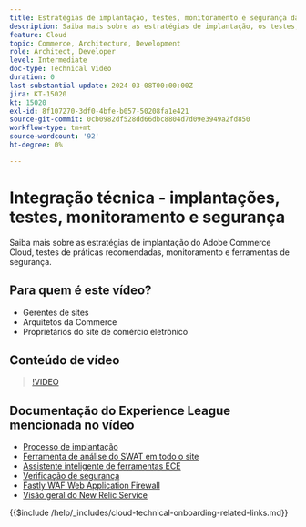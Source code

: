 ```yaml
---
title: Estratégias de implantação, testes, monitoramento e segurança da Adobe Commerce Cloud
description: Saiba mais sobre as estratégias de implantação, os testes, o monitoramento e a segurança do Adobe Commerce Cloud.
feature: Cloud
topic: Commerce, Architecture, Development
role: Architect, Developer
level: Intermediate
doc-type: Technical Video
duration: 0
last-substantial-update: 2024-03-08T00:00:00Z
jira: KT-15020
kt: 15020
exl-id: 8f107270-3df0-4bfe-b057-50208fa1e421
source-git-commit: 0cb0982df528dd66dbc8804d7d09e3949a2fd850
workflow-type: tm+mt
source-wordcount: '92'
ht-degree: 0%

---
```


# Integração técnica - implantações, testes, monitoramento e segurança

Saiba mais sobre as estratégias de implantação do Adobe Commerce Cloud, testes de práticas recomendadas, monitoramento e ferramentas de segurança.

## Para quem é este vídeo?

- Gerentes de sites
- Arquitetos da Commerce
- Proprietários do site de comércio eletrônico

## Conteúdo de vídeo

>[!VIDEO](https://video.tv.adobe.com/v/3432828?learn=on&captions=por_br)

## Documentação do Experience League mencionada no vídeo

- [Processo de implantação](https://experienceleague.adobe.com/docs/commerce-cloud-service/user-guide/develop/deploy/process.html?lang=pt-BR)
- [Ferramenta de análise do SWAT em todo o site](https://experienceleague.adobe.com/docs/commerce-operations/tools/site-wide-analysis-tool/intro.html?lang=pt-BR)
- [Assistente inteligente de ferramentas ECE](https://experienceleague.adobe.com/docs/commerce-cloud-service/user-guide/develop/deploy/smart-wizards.html?lang=pt-BR)
- [Verificação de segurança](https://experienceleague.adobe.com/docs/commerce-admin/systems/security/security-scan.html?lang=pt-BR)
- [Fastly WAF Web Application Firewall](https://experienceleague.adobe.com/docs/commerce-cloud-service/user-guide/cdn/fastly-waf-service.html?lang=pt-BR)
- [Visão geral do New Relic Service](https://experienceleague.adobe.com/docs/commerce-cloud-service/user-guide/monitor/new-relic/new-relic-service.html?lang=pt-BR)

{{$include /help/_includes/cloud-technical-onboarding-related-links.md}}

